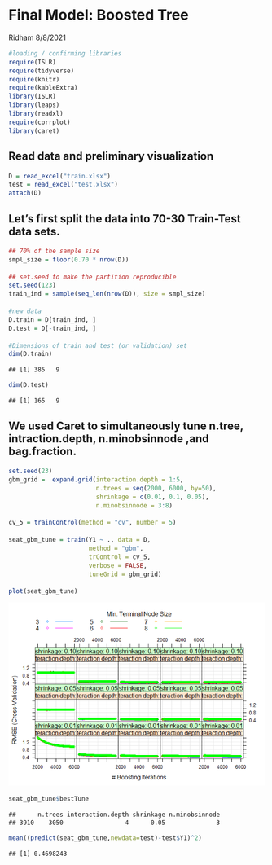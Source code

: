 Final Model: Boosted Tree
================
Ridham
8/8/2021

``` r
#loading / confirming libraries
require(ISLR)
require(tidyverse)
require(knitr)
require(kableExtra)
library(ISLR)
library(leaps)
library(readxl)
require(corrplot)
library(caret)
```

## Read data and preliminary visualization

``` r
D = read_excel("train.xlsx")
test = read_excel("test.xlsx")
attach(D)
```

## Let’s first split the data into 70-30 Train-Test data sets.

``` r
## 70% of the sample size
smpl_size = floor(0.70 * nrow(D))

## set.seed to make the partition reproducible
set.seed(123)
train_ind = sample(seq_len(nrow(D)), size = smpl_size)

#new data
D.train = D[train_ind, ]
D.test = D[-train_ind, ]

#Dimensions of train and test (or validation) set
dim(D.train)
```

    ## [1] 385   9

``` r
dim(D.test)
```

    ## [1] 165   9

## We used Caret to simultaneously tune n.tree, intraction.depth, n.minobsinnode ,and bag.fraction.

``` r
set.seed(23)
gbm_grid =  expand.grid(interaction.depth = 1:5,
                        n.trees = seq(2000, 6000, by=50),
                        shrinkage = c(0.01, 0.1, 0.05),
                        n.minobsinnode = 3:8)

cv_5 = trainControl(method = "cv", number = 5)

seat_gbm_tune = train(Y1 ~ ., data = D,
                      method = "gbm",
                      trControl = cv_5,
                      verbose = FALSE,
                      tuneGrid = gbm_grid)

plot(seat_gbm_tune)
```

![](02_Final_Model_Boosted_Tree_files/figure-gfm/unnamed-chunk-4-1.png)<!-- -->

``` r
seat_gbm_tune$bestTune
```

    ##      n.trees interaction.depth shrinkage n.minobsinnode
    ## 3910    3050                 4      0.05              3

``` r
mean((predict(seat_gbm_tune,newdata=test)-test$Y1)^2)
```

    ## [1] 0.4698243
